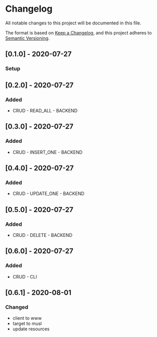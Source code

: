 # Changelog
All notable changes to this project will be documented in this file.

The format is based on [Keep a Changelog](https://keepachangelog.com/en/1.0.0/),
and this project adheres to [Semantic Versioning](https://semver.org/spec/v2.0.0.html).

## [0.1.0] - 2020-07-27
### Setup

## [0.2.0] - 2020-07-27
### Added
- CRUD - READ_ALL - BACKEND

## [0.3.0] - 2020-07-27
### Added
- CRUD - INSERT_ONE - BACKEND

## [0.4.0] - 2020-07-27
### Added
- CRUD - UPDATE_ONE - BACKEND

## [0.5.0] - 2020-07-27
### Added
- CRUD - DELETE - BACKEND

## [0.6.0] - 2020-07-27
### Added
- CRUD - CLI

## [0.6.1] - 2020-08-01
### Changed
- client to www
- target to musl
- update resources
